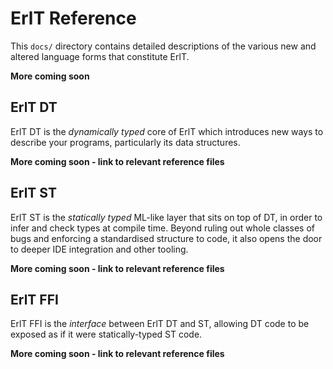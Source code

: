 # ErlT Reference

This `docs/` directory contains detailed descriptions of the various new and
altered language forms that constitute ErlT.

**More coming soon**

## ErlT DT

ErlT DT is the _dynamically typed_ core of ErlT which introduces new ways to
describe your programs, particularly its data structures.

**More coming soon - link to relevant reference files**

## ErlT ST

ErlT ST is the _statically typed_ ML-like layer that sits on top of DT, in
order to infer and check types at compile time. Beyond ruling out whole classes
of bugs and enforcing a standardised structure to code, it also opens the door
to deeper IDE integration and other tooling.

**More coming soon - link to relevant reference files**

## ErlT FFI

ErlT FFI is the _interface_ between ErlT DT and ST, allowing DT code to be exposed
as if it were statically-typed ST code.

**More coming soon - link to relevant reference files**

